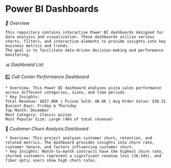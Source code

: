 #   Power BI Dashboards

*📌 Overview*

    This repository contains interactive Power BI dashboards designed for data analysis and visualization. These dashboards utilize various charts, filters, and interactive elements to provide insights into key business metrics and trends. 
    The goal is to facilitate data-driven decision-making and performance monitoring.

*📊 Dashboard List*

1️⃣ *Call Center Performance Dashboard*

    * Overview: This Power BI dashboard analyzes pizza sales performance across different categories, sizes, and time periods.
    * Key Insights: 
    Total Revenue: $817.86K | Pizzas Sold: 48.6K | Avg Order Value: $38.31
    Busiest Days: Friday & Thursday
    Top Month: December
    Best Category: Classic pizzas
    Most Popular Size: Large (46% of total revenue)
⿢ *Customer Churn Analysis Dashboard*

    * Overview: This project analyzes customer churn, retention, and related metrics. The dashboard provides insights into churn rate, customer tenure, and factors influencing customer churn.
    * Key Insights: Month-to-month contracts have the highest churn rate, churned customers represent a significant revenue loss (26.54%), and fiber optic users show high churn rates. 
